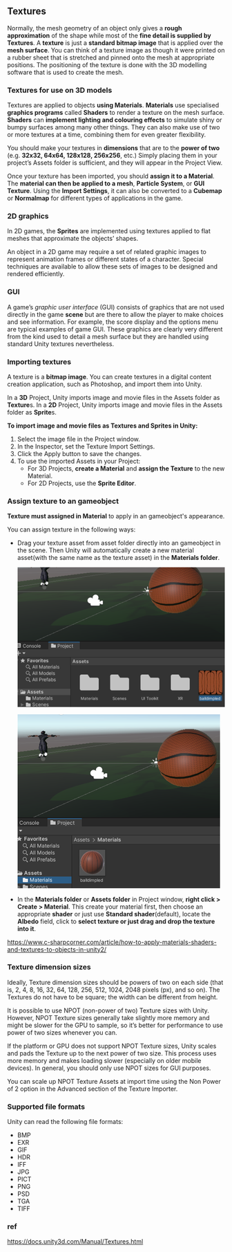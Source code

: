 ## Textures

Normally, the mesh geometry of an object only gives a **rough approximation** of the shape while most of the **fine detail is supplied by Textures**. A **texture** is just a **standard bitmap image** that is applied over the **mesh surface**. You can think of a texture image as though it were printed on a rubber sheet that is stretched and pinned onto the mesh at appropriate positions. 
The positioning of the texture is done with the 3D modelling software that is used to create the mesh.


### Textures for use on 3D models

Textures are applied to objects **using Materials**. **Materials** use specialised **graphics programs** called **Shaders** to render a texture on the mesh surface. **Shaders** can **implement lighting and colouring effects** to simulate shiny or bumpy surfaces among many other things. They can also make use of two or more textures at a time, combining them for even greater flexibility.

You should make your textures in **dimensions** that are to the **power of two** (e.g. **32x32, 64x64, 128x128, 256x256**, etc.) Simply placing them in your project’s Assets folder is sufficient, and they will appear in the Project View.

Once your texture has been imported, you should **assign it to a Material**. The **material can then be applied to a mesh**, **Particle System**, or **GUI Texture**. Using the **Import Settings**, it can also be converted to a **Cubemap**
 or **Normalmap** for different types of applications in the game.
 

### 2D graphics

In 2D games, the **Sprites** are implemented using textures applied to flat meshes that approximate the objects’ shapes.

An object in a 2D game may require a set of related graphic images to represent animation frames or different states of a character. Special techniques are available to allow these sets of images to be designed and rendered efficiently.


### GUI

A game’s _graphic user interface_ (GUI) consists of graphics that are not used directly in the game **scene** but are there to allow the player to make choices and see information. For example, the score display and the options menu are typical examples of game GUI. These graphics are clearly very different from the kind used to detail a mesh surface but they are handled using standard Unity textures nevertheless.


### Importing textures
A texture is a **bitmap image**. You can create textures in a digital content creation application, such as Photoshop, and import them into Unity.

In a **3D** Project, Unity imports image and movie files in the Assets folder as **Texture**s. In a **2D** Project, Unity imports image and movie files in the Assets folder as **Sprite**s.


**To import image and movie files as Textures and Sprites in Unity:**

1. Select the image file in the Project window.
2. In the Inspector, set the Texture Import Settings.
3. Click the Apply button to save the changes.
4. To use the imported Assets in your Project:
   - For 3D Projects, **create a Material** and **assign the Texture** to the new Material.
   - For 2D Projects, use the **Sprite Editor**.


### Assign texture to an gameobject
**Texture must assigned in Material** to apply in an gameobject's appearance. 

You can assign texture in the following ways:
- Drag your texture asset from asset folder directly into an gameobject in the scene. Then Unity will automatically create a new material asset(with the same name as the texture asset) in the **Materials folder**.
  
  ![](./img/texture.png)

  ![](./img/material_asset.png)
  
 - In the **Materials folder** or **Assets folder** in Project window, **right click >  Create > Material**. This create your material first, then choose an appropriate **shader** or just use **Standard shader**(default),  locate the **Albedo** field, click to **select texture or just drag and drop the texture into it**.

https://www.c-sharpcorner.com/article/how-to-apply-materials-shaders-and-textures-to-objects-in-unity2/

### Texture dimension sizes
Ideally, Texture dimension sizes should be powers of two on each side (that is, 2, 4, 8, 16, 32, 64, 128, 256, 512, 1024, 2048 pixels (px), and so on). The Textures do not have to be square; the width can be different from height.

It is possible to use NPOT (non-power of two) Texture sizes with Unity. However, NPOT Texture sizes generally take slightly more memory and might be slower for the GPU to sample, so it’s better for performance to use power of two sizes whenever you can.

If the platform or GPU does not support NPOT Texture sizes, Unity scales and pads the Texture up to the next power of two size. This process uses more memory and makes loading slower (especially on older mobile devices). In general, you should only use NPOT sizes for GUI purposes.

You can scale up NPOT Texture Assets at import time using the Non Power of 2 option in the Advanced section of the Texture Importer.


### Supported file formats

Unity can read the following file formats:

- BMP
- EXR
- GIF
- HDR
- IFF
- JPG
- PICT
- PNG
- PSD
- TGA
- TIFF



### ref
https://docs.unity3d.com/Manual/Textures.html

